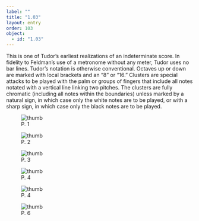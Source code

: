 ```yaml
---
label: ""
title: "1.03"
layout: entry
order: 103
object:
  - id: "1.03"
---
```


This is one of Tudor’s earliest realizations of an indeterminate score. In fidelity to Feldman’s use of a metronome without any meter, Tudor uses no bar lines. Tudor’s notation is otherwise conventional. Octaves up or down are marked with local brackets and an “8” or “16.” Clusters are special attacks to be played with the palm or groups of fingers that include all notes notated with a vertical line linking two pitches. The clusters are fully chromatic (including all notes within the boundaries) unless marked by a natural sign, in which case only the white notes are to be played, or with a sharp sign, in which case only the black notes are to be played.

<div class="thumbnail-box">
<div class="thumbnail-box__inner">
<a class="ref thumbnail" data-annotation-ids="" data-figure-id="s0007">
<figure>
<img src="/_assets/images/figures/r2015418_980039_b9_f26b_045.jpg" alt="thumb">
<figcaption>P. 1</figcaption>
</figure>
</a>
<a class="ref thumbnail" data-annotation-ids="" data-figure-id="s0008">
<figure>
<img src="/_assets/images/figures/r2015418_980039_b9_f26b_046.jpg" alt="thumb">
<figcaption>P. 2</figcaption>
</figure>
</a>
<a class="ref thumbnail" data-annotation-ids="" data-figure-id="s0009">
<figure>
<img src="/_assets/images/figures/r2015418_980039_b9_f26b_047.jpg" alt="thumb">
<figcaption>P. 3</figcaption>
</figure>
</a>
<a class="ref thumbnail" data-annotation-ids="" data-figure-id="s0010">
<figure>
<img src="/_assets/images/figures/r2015418_980039_b9_f26b_048.jpg" alt="thumb">
<figcaption>P. 4</figcaption>
</figure>
</a>
<a class="ref thumbnail" data-annotation-ids="" data-figure-id="s0011">
<figure>
<img src="/_assets/images/figures/r2015418_980039_b9_f26b_049.jpg" alt="thumb">
<figcaption>P. 4</figcaption>
</figure>
</a>
<a class="ref thumbnail" data-annotation-ids="" data-figure-id="s0012">
<figure>
<img src="/_assets/images/figures/r2015418_980039_b9_f26b_050.jpg" alt="thumb">
<figcaption>P. 6</figcaption>
</figure>
</a>
</div>
</div>